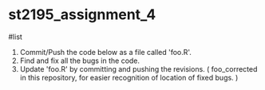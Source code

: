 # st2195_assignment_4

#list
1. Commit/Push the code below as a file called 'foo.R'.
2. Find and fix all the bugs in the code.
3. Update 'foo.R' by committing and pushing the revisions. 
( foo_corrected in this repository, for easier recognition of location of fixed bugs. )
